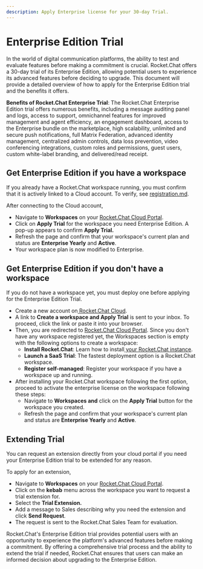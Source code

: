 ```yaml
---
description: Apply Enterprise license for your 30-day Trial.
---
```


# Enterprise Edition Trial

In the world of digital communication platforms, the ability to test and evaluate features before making a commitment is crucial. Rocket.Chat offers a 30-day trial of its Enterprise Edition, allowing potential users to experience its advanced features before deciding to upgrade. This document will provide a detailed overview of how to apply for the Enterprise Edition trial and the benefits it offers.

**Benefits of Rocket.Chat Enterprise Trial**: The Rocket.Chat Enterprise Edition trial offers numerous benefits, including a message auditing panel and logs, access to support, omnichannel features for improved management and agent efficiency, an engagement dashboard, access to the Enterprise bundle on the marketplace, high scalability, unlimited and secure push notifications, full Matrix Federation, advanced identity management, centralized admin controls, data loss prevention, video conferencing integrations, custom roles and permissions, guest users, custom white-label branding, and delivered/read receipt.

## Get Enterprise Edition if you have a workspace

If you already have a Rocket.Chat workspace running, you must confirm that it is actively linked to a Cloud account. To verify, see [registration.md](../../use-rocket.chat/workspace-administration/registration.md "mention").&#x20;

After connecting to the Cloud account,&#x20;

* Navigate to **Workspaces** on your [Rocket.Chat Cloud Portal](https://cloud.rocket.chat/home).
* Click on **Apply Trial** for the workspace you need Enterprise Edition. A pop-up appears to confirm **Apply Trial.**
* Refresh the page and confirm that your workspace's current plan and status are **Enterprise Yearly** and **Active**.
* Your workspace plan is now modified to Enterprise.

## Get Enterprise Edition if you don't have a workspace

&#x20;If you do not have a workspace yet, you must deploy one before applying for the Enterprise Edition Trial.

* Create a new account on[ Rocket.Chat Cloud](https://cloud.rocket.chat/trial/ee).
* A link to **Create a workspace and Apply Trial** is sent to your inbox. To proceed, click the link or paste it into your browser.
* Then, you are redirected to [Rocket.Chat Cloud Portal](https://cloud.rocket.chat/). Since you don't have any workspace registered yet, the Workspaces section is empty with the following options to create a workspace:
  * **Install Rocket.Chat**:  Learn how to install[ your Rocket.Chat instance](../../deploy/prepare-for-your-deployment/).
  * **Launch a SaaS Trial**: The fastest deployment option is a Rocket.Chat workspace.
  * **Register self-managed**:  Register your workspace if you have a workspace up and running.
* After installing your Rocket.Chat workspace following the first option, proceed to activate the enterprise license on the workspace following these steps:
  * Navigate to **Workspaces and** click on the **Apply Trial** button for the workspace you created.
  * Refresh the page and confirm that your workspace's current plan and status are **Enterprise Yearly** and **Active**.

## Extending Trial

You can request an extension directly from your cloud portal if you need your Enterprise Edition trial to be extended for any reason.

To apply for an extension,

* Navigate to **Workspaces** on your [Rocket.Chat Cloud Portal](https://cloud.rocket.chat/home).
* Click on the **kebab** menu across the workspace you want to request a trial extension for.
* Select the **Trial Extension.**
* Add a message to Sales describing why you need the extension and click **Send Request**.&#x20;
* The request is sent to the Rocket.Chat Sales Team for evaluation.

Rocket.Chat's Enterprise Edition trial provides potential users with an opportunity to experience the platform's advanced features before making a commitment. By offering a comprehensive trial process and the ability to extend the trial if needed, Rocket.Chat ensures that users can make an informed decision about upgrading to the Enterprise Edition.
